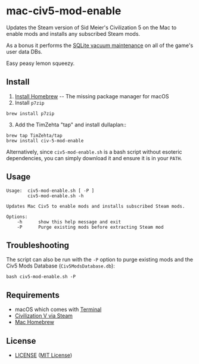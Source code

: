 # mac-civ5-mod-enable

Updates the Steam version of Sid Meier's Civilization 5 on the Mac to enable
mods and installs any subscribed Steam mods.

As a bonus it performs the [SQLite vacuum maintenance][vacuum] on all of the
game's user data DBs.

Easy peasy lemon squeezy.

[vacuum]: http://www.sqlite.org/lang_vacuum.html


## Install

1. [Install Homebrew][homebrew_install] -- The missing package manager for
   macOS
2. Install `p7zip`

```
brew install p7zip
```

3. Add the TimZehta "tap" and install dullaplan::

```
brew tap TimZehta/tap
brew install civ-5-mod-enable
```

Alternatively, since `civ5-mod-enable.sh` is a bash script without esoteric
dependencies, you can simply download it and ensure it is in your `PATH`.

[homebrew_install]: http://brew.sh/#install


## Usage

```
Usage:  civ5-mod-enable.sh [ -P ]
        civ5-mod-enable.sh -h

Updates Mac Civ5 to enable mods and installs subscribed Steam mods.

Options:
    -h      show this help message and exit
    -P      Purge existing mods before extracting Steam mod
```

## Troubleshooting

The script can also be run with the `-P` option to purge existing mods and
the Civ5 Mods Database (`Civ5ModsDatabase.db`):

```
bash civ5-mod-enable.sh -P
```


## Requirements

- macOS which comes with [Terminal]
- [Civilization V via Steam]
- [Mac Homebrew][brew]

[Terminal]: http://en.wikipedia.org/wiki/Terminal_(OS_X)
[Civilization V via Steam]: http://store.steampowered.com/app/8930/
[brew]: http://brew.sh/


## License

- [LICENSE][license] ([MIT License][mit])

[license]: https://github.com/TimZehta/mac-civ5-mod-enable/blob/master/LICENSE
[mit]: http://www.opensource.org/licenses/MIT

